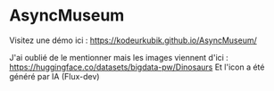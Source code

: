 # AsyncMuseum

Visitez une démo ici : https://kodeurkubik.github.io/AsyncMuseum/


J'ai oublié de le mentionner mais les images viennent d'ici : https://huggingface.co/datasets/bigdata-pw/Dinosaurs
Et l'icon a été généré par IA (Flux-dev)